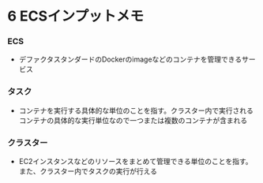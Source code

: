 # 6 ECSインプットメモ
### ECS
 - デファクタスタンダードのDockerのimageなどのコンテナを管理できるサービス
### タスク
 - コンテナを実行する具体的な単位のことを指す。クラスター内で実行されるコンテナの具体的な実行単位なので一つまたは複数のコンテナが含まれる
### クラスター
 - EC2インスタンスなどのリソースをまとめて管理できる単位のことを指す。また、クラスター内でタスクの実行が行える

